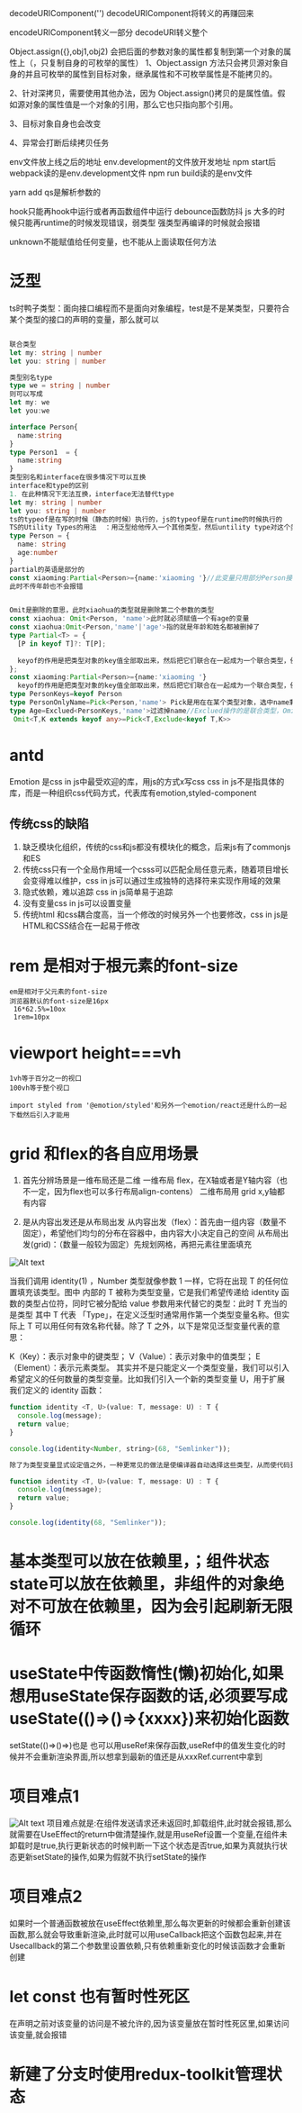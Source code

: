 decodeURIComponent('')
decodeURIComponent将转义的再赚回来

encodeURIComponent转义一部分
decodeURI转义整个

Object.assign({},obj1,obj2)
会把后面的参数对象的属性都复制到第一个对象的属性上（，只复制自身的可枚举的属性）
1、Object.assign 方法只会拷贝源对象自身的并且可枚举的属性到目标对象，继承属性和不可枚举属性是不能拷贝的。

2、针对深拷贝，需要使用其他办法，因为 Object.assign()拷贝的是属性值。假如源对象的属性值是一个对象的引用，那么它也只指向那个引用。

3、目标对象自身也会改变

4、异常会打断后续拷贝任务

env文件放上线之后的地址
env.development的文件放开发地址
npm start后webpack读的是env.development文件
npm run build读的是env文件

yarn add qs是解析参数的

hook只能再hook中运行或者再函数组件中运行
debounce函数防抖
js 大多的时候只能再runtime的时候发现错误，弱类型
强类型再编译的时候就会报错

unknown不能赋值给任何变量，也不能从上面读取任何方法
# 泛型
ts时鸭子类型：面向接口编程而不是面向对象编程，test是不是某类型，只要符合某个类型的接口的声明的变量，那么就可以


```ts

联合类型
let my: string | number
let you: string | number

类型别名type
type we = string | number
则可以写成
let my: we
let you:we

interface Person{
  name:string
}
type Person1  = {
  name:string
}
类型别名和interface在很多情况下可以互换
interface和type的区别
1. 在此种情况下无法互换，interface无法替代type
let my: string | number
let you: string | number
ts的typeof是在写的时候（静态的时候）执行的，js的typeof是在runtime的时候执行的
TS的Utility Types的用法  ：用泛型给他传入一个其他类型，然后untility type对这个类型进行某种操作
type Person = {
  name: string 
  age:number
}
partial的英语是部分的
const xiaoming:Partial<Person>={name:'xiaoming '}//此变量只用部分Person接口的变量
此时不传年龄也不会报错


Omit是删除的意思，此时xiaohua的类型就是删除第二个参数的类型
const xiaohua: Omit<Person, 'name'>此时就必须赋值一个有age的变量
const xiaohua:Omit<Person,'name'|'age'>指的就是年龄和姓名都被删掉了
type Partial<T> = {
  [P in keyof T]?: T[P];
  
  keyof的作用是把类型对象的key值全部取出来，然后把它们联合在一起成为一个联合类型，例如 "name"|'age'
};
const xiaoming:Partial<Person>={name:'xiaoming '}
  keyof的作用是把类型对象的key值全部取出来，然后把它们联合在一起成为一个联合类型，例如 "name"|'age'
type PersonKeys=keyof Person
type PersonOnlyName=Pick<Person,'name'> Pick是用在在某个类型对象，选中name剩下不要
type Age=Exclued<PersonKeys,'name'>过滤掉name//Exclued操作的是联合类型，Omit操作的是键值对
 Omit<T,K extends keyof any>=Pick<T,Exclude<keyof T,K>>


```
#  antd
Emotion 是css in js中最受欢迎的库，用js的方式x写css
css in js不是指具体的库，而是一种组织css代码方式，代表库有emotion,styled-component
## 传统css的缺陷
1. 缺乏模块化组织，传统的css和js都没有模块化的概念，后来js有了commonjs和ES 
2. 传统css只有一个全局作用域一个csss可以匹配全局任意元素，随着项目增长会变得难以维护，css in js可以通过生成独特的选择符来实现作用域的效果
3. 隐式依赖，难以追踪 css in js简单易于追踪
4. 没有变量css in js可以设置变量
5. 传统html 和css耦合度高，当一个修改的时候另外一个也要修改，css in js是HTML和CSS结合在一起易于修改



# rem 是相对于根元素的font-size
    em是相对于父元素的font-size
    浏览器默认的font-size是16px
     16*62.5%=10ox
     1rem=10px
#  viewport height===vh 
    1vh等于百分之一的视口
    100vh等于整个视口 

    import styled from '@emotion/styled'和另外一个emotion/react还是什么的一起下载然后引入才能用

# grid 和flex的各自应用场景
1. 首先分辨场景是一维布局还是二维
一维布局 flex，在X轴或者是Y轴内容（也不一定，因为flex也可以多行布局align-contens）
二维布局用 grid x,y轴都有内容

2. 是从内容出发还是从布局出发
从内容出发（flex）：首先由一组内容（数量不固定），希望他们均匀的分布在容器中，由内容大小决定自己的空间
从布局出发(grid)：（数量一般较为固定）先规划网格，再把元素往里面填充








![Alt text](https://pic1.zhimg.com/v2-14dcc2c0b314b13f9540c90816a9fcdc_r.jpg)

当我们调用 identity<Number>(1) ，Number 类型就像参数 1 一样，它将在出现 T 的任何位置填充该类型。图中 <T> 内部的 T 被称为类型变量，它是我们希望传递给 identity 函数的类型占位符，同时它被分配给 value 参数用来代替它的类型：此时 T 充当的是类型
其中 T 代表 「Type」，在定义泛型时通常用作第一个类型变量名称。但实际上 T 可以用任何有效名称代替。除了 T 之外，以下是常见泛型变量代表的意思：

K（Key）：表示对象中的键类型；
V（Value）：表示对象中的值类型；
E（Element）：表示元素类型。
其实并不是只能定义一个类型变量，我们可以引入希望定义的任何数量的类型变量。比如我们引入一个新的类型变量 U，用于扩展我们定义的 identity 函数：
```js
function identity <T, U>(value: T, message: U) : T {
  console.log(message);
  return value;
}

console.log(identity<Number, string>(68, "Semlinker"));

除了为类型变量显式设定值之外，一种更常见的做法是使编译器自动选择这些类型，从而使代码更简洁。我们可以完全省略尖括号，比如：

function identity <T, U>(value: T, message: U) : T {
  console.log(message);
  return value;
}

console.log(identity(68, "Semlinker"));
```

# 基本类型可以放在依赖里，；组件状态state可以放在依赖里，非组件的对象绝对不可放在依赖里，因为会引起刷新无限循环


 # useState中传函数惰性(懒)初始化,如果想用useState保存函数的话,必须要写成useState(()=>()=>{xxxx})来初始化函数
 setState(()=>()=>)也是
 也可以用useRef来保存函数,useRef中的值发生变化的时候并不会重新渲染界面,所以想拿到最新的值还是从xxxRef.current中拿到


#  项目难点1
![Alt text](../../../../../c:/Users/xwq1981346179/Desktop/Snipaste_2022-11-22_22-16-02.png)
项目难点就是:在组件发送请求还未返回时,卸载组件,此时就会报错,那么就需要在UseEffect的return中做清楚操作,就是用useRef设置一个变量,在组件未卸载时是true,执行更新状态的时候判断一下这个状态是否true,如果为真就执行状态更新setState的操作,如果为假就不执行setState的操作
# 项目难点2
  如果时一个普通函数被放在useEffect依赖里,那么每次更新的时候都会重新创建该函数,那么就会导致重新渲染,此时就可以用useCallback把这个函数包起来,并在Usecallback的第二个参数里设置依赖,只有依赖重新变化的时候该函数才会重新创建

  #  let const 也有暂时性死区
  在声明之前对该变量的访问是不被允许的,因为该变量放在暂时性死区里,如果访问该变量,就会报错


  # 新建了分支时使用redux-toolkit管理状态 
  

  